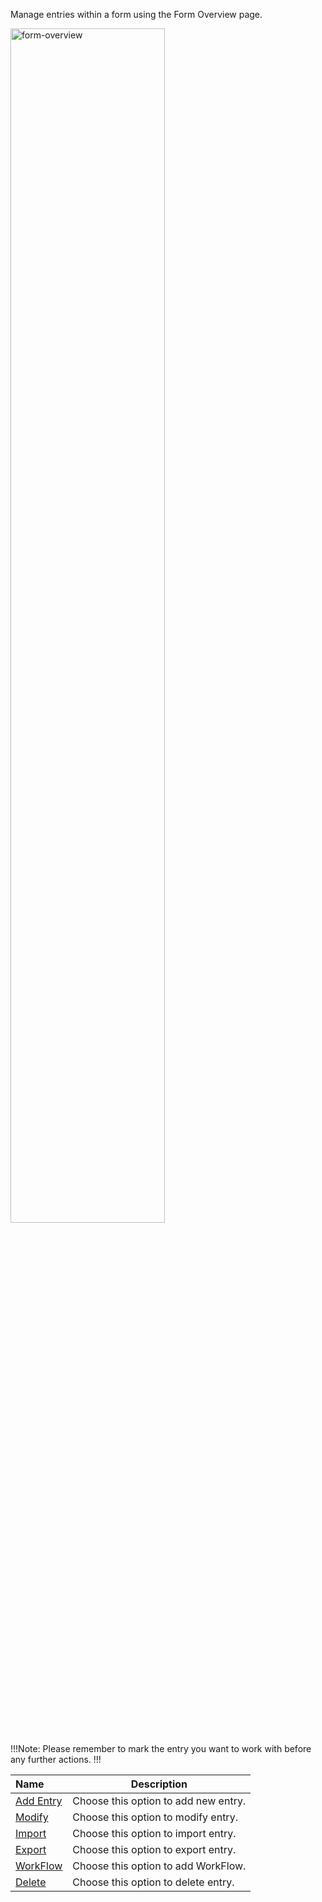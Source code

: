 Manage entries within a form using the Form Overview page.

<p><img src="/static/images/form-overview.jpg" alt="form-overview" style="width: 70%;"></p>

!!!Note:
Please remember to mark the entry you want to work with before any further actions.
!!!

**Name** | **Description** 
:--- | ---
<a href="/workspace/forms/form/add-entry/">Add Entry</a> | Choose this option to add new entry.
<a href="/workspace/forms/form/modify/">Modify</a> | Choose this option to modify entry.
<a href="/workspace/forms/form/import/">Import</a> | Choose this option to import entry.
<a href="/workspace/forms/form/export/">Export</a> | Choose this option to export entry.
<a href="/workspace/forms/form/workflow/">WorkFlow</a> |  Choose this option to add WorkFlow.
<a href="/workspace/forms/form/delete/">Delete</a> | Choose this option to delete entry.
